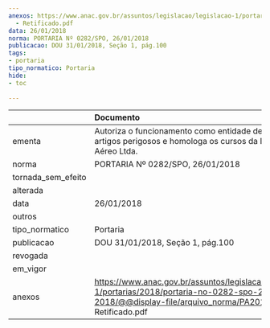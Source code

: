 ```yaml
---
anexos: https://www.anac.gov.br/assuntos/legislacao/legislacao-1/portarias/2018/portaria-no-0282-spo-26-01-2018/@@display-file/arquivo_norma/PA2018-0282
  - Retificado.pdf
data: 26/01/2018
norma: PORTARIA Nº 0282/SPO, 26/01/2018
publicacao: DOU 31/01/2018, Seção 1, pág.100
tags:
- portaria
tipo_normatico: Portaria
hide: 
- toc 
 
---
```


|                    | Documento                                                                                                                                                         |
|:-------------------|:------------------------------------------------------------------------------------------------------------------------------------------------------------------|
| ementa             | Autoriza o funcionamento como entidade de ensino de artigos perigosos e homologa os cursos da Icon Táxi Aéreo Ltda.                                               |
| norma              | PORTARIA Nº 0282/SPO, 26/01/2018                                                                                                                                  |
| tornada_sem_efeito |                                                                                                                                                                   |
| alterada           |                                                                                                                                                                   |
| data               | 26/01/2018                                                                                                                                                        |
| outros             |                                                                                                                                                                   |
| tipo_normatico     | Portaria                                                                                                                                                          |
| publicacao         | DOU 31/01/2018, Seção 1, pág.100                                                                                                                                  |
| revogada           |                                                                                                                                                                   |
| em_vigor           |                                                                                                                                                                   |
| anexos             | https://www.anac.gov.br/assuntos/legislacao/legislacao-1/portarias/2018/portaria-no-0282-spo-26-01-2018/@@display-file/arquivo_norma/PA2018-0282 - Retificado.pdf |